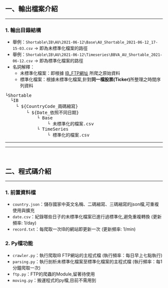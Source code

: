 
## 一、輸出檔案介紹
<hr>

###  1. 輸出目錄結構
- 舉例：`Shortable\IB\AU\2021-06-12\Base\AU_Shortable_2021-06-12_17-15-03.csv` -> 即為未標準化檔案的路徑
- 舉例：`Shortable\IB\AU\2021-06-12\Timeseries\BBVA_AU_Shortable_2021-06-12.csv` -> 即為標準化檔案的路徑
- 名詞解釋：
    - 未標準化檔案：即根據 <a href="ftp://ftp3.interactivebrokers.com/austria.txt">IB_FTP網址</a> 所爬之原始資料 
    - 標準化檔案：根據未標準化檔案,針對<b>同一檔股票(Ticker)</b>所整理之時間序列資料
<pre>
└Shortable
  └IB
    └ ${CountryCode_兩碼縮寫}
        └ ${Date_依照不同日期}
            └ Base
                └ 未標準化的檔案.csv
            └ TimeSeries
                └ 標準化的檔案.csv
</pre>

<hr>
<hr>
<br>

## 二、程式碼介紹
<hr>

### 1. 前置資料檔
- `country.json`：儲存國家中英文名稱、二碼縮寫、三碼縮寫的json檔,可重複使用與擴充
- `date.csv`：紀錄哪些日子的未標準化檔案已進行過標準化,避免重複轉換 (更新頻率: 1/day)
- `record.txt`：每爬取一次IB的網站即更新一次 (更新頻率: 1/min)

### 2. Py檔功能
- `crawler.py`：執行爬取IB FTP網站的主程式檔  (執行頻率：每日早上七點執行)
- `parsing.py`：執行剖析未標準化檔案至標準化檔案的主程式檔  (執行頻率：每1分鐘爬取一次)
- `ftp.py`：FTP的爬蟲的Module,留著待使用
- `moving.py`：搬運程式的py檔,目前不需用到